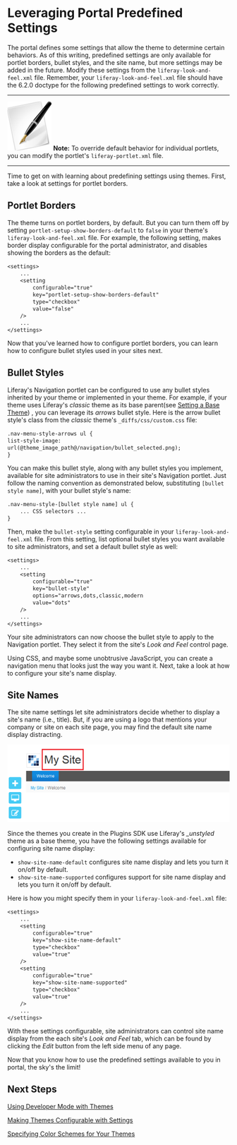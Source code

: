 # Leveraging Portal Predefined Settings

The portal defines some settings that allow the theme to determine certain
behaviors. As of this writing, predefined settings are only available for
portlet borders, bullet styles, and the site name, but more settings may be
added in the future. Modify these settings from the `liferay-look-and-feel.xml`
file. Remember, your `liferay-look-and-feel.xml` file should have the 6.2.0
doctype for the following predefined settings to work correctly.

---

![note](../../images/tip-pen-paper.png) **Note:** To override default behavior
for individual portlets, you can modify the portlet's `liferay-portlet.xml`
file.

---

Time to get on with learning about predefining settings using themes. First,
take a look at settings for portlet borders.

## Portlet Borders

The theme turns on portlet borders, by default. But you can turn them off by
setting `portlet-setup-show-borders-default` to `false` in your theme's
`liferay-look-and-feel.xml` file. For example, the following setting, makes
border display configurable for the portal administrator, and disables showing
the borders as the default:

    <settings>
        ...
        <setting
            configurable="true"
            key="portlet-setup-show-borders-default"
            type="checkbox"
            value="false"
        />
        ...
    </settings>

Now that you've learned how to configure portlet borders, you can learn how to 
configure bullet styles used in your sites next. 

## Bullet Styles

Liferay's Navigation portlet can be configured to use any bullet styles
inherited by your theme or implemented in your theme. For example, if your theme 
uses Liferay's *classic* theme as its base parent(see [Setting a Base Theme](/tutorials/-/knowledge_base/setting-a-base-theme))
, you can leverage its *arrows* bullet style. Here is the arrow bullet style's 
class from the *classic* theme's `_diffs/css/custom.css` file:

    .nav-menu-style-arrows ul {
    list-style-image: url(@theme_image_path@/navigation/bullet_selected.png);
    }

You can make this bullet style, along with any bullet styles you implement,
available for site administrators to use in their site's Navigation portlet.
Just follow the naming convention as demonstrated below, substituting `[bullet
style name]`, with your bullet style's name:

    .nav-menu-style-[bullet style name] ul {
        ... CSS selectors ...
    }

Then, make the `bullet-style` setting configurable in your
`liferay-look-and-feel.xml` file. From this setting, list optional bullet styles
you want available to site administrators, and set a default bullet style as
well:

    <settings>
        ...
        <setting
            configurable="true"
            key="bullet-style"
            options="arrows,dots,classic,modern
            value="dots"
        />
        ...
    </settings>

Your site administrators can now choose the bullet style to apply to the
Navigation portlet. They select it from the site's *Look and Feel* control
page. 

Using CSS, and maybe some unobtrusive JavaScript, you can create a navigation
menu that looks just the way you want it. Next, take a look at how to configure 
your site's name display. 

## Site Names

The site name settings let site administrators decide whether to display a
site's name (i.e., title). But, if you are using a logo that mentions your
company or site on each site page, you may find the default site name display
distracting.

![Figure 1: By default, themes display the site's title on each page.](../../images/theme-site-name.png)

Since the themes you create in the Plugins SDK use Liferay's *_unstyled* theme
as a base theme, you have the following settings available for configuring site
name display:

- `show-site-name-default` configures site name display and lets you turn it
  on/off by default. 
- `show-site-name-supported` configures support for site name display and lets
  you turn it on/off by default. 

Here is how you might specify them in your `liferay-look-and-feel.xml` file:

    <settings>
        ...
        <setting
            configurable="true"
            key="show-site-name-default"
            type="checkbox"
            value="true"
        />
        <setting
            configurable="true"
            key="show-site-name-supported"
            type="checkbox"
            value="true"
        />
        ...
    </settings>

With these settings configurable, site administrators can control site name
display from the each site's *Look and Feel* tab, which can be found by clicking
the *Edit* button from the left side menu of any page.

Now that you know how to use the predefined settings available to you in portal,
the sky's the limit!

## Next Steps
<!-- URL will probably need updated when added to the new devsite-->
 [Using Developer Mode with Themes](/tutorials/-/knowledge_base/using-developer-mode)
 
 [Making Themes Configurable with Settings](/tutorials/-/knowledge_base/making-themes-configurable)

 [Specifying Color Schemes for Your Themes](/tutorials/-/knowledge_base/specifying-color-schemes-for-your-theme)
